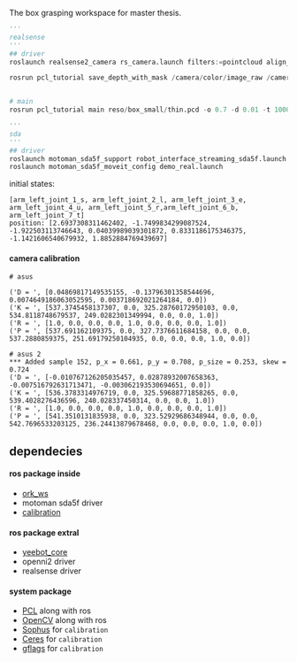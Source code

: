 The box grasping workspace for master thesis.

```python
'''
realsense
'''
## driver
roslaunch realsense2_camera rs_camera.launch filters:=pointcloud align_depth:=true

rosrun pcl_tutorial save_depth_with_mask /camera/color/image_raw /camera/depth/image_rect_raw imgs


# main
rosrun pcl_tutorial main reso/box_small/thin.pcd -o 0.7 -d 0.01 -t 1000 -n 100 -it 100

'''
sda
'''
## driver
roslaunch motoman_sda5f_support robot_interface_streaming_sda5f.launch 
roslaunch motoman_sda5f_moveit_config demo_real.launch 

```

initial states:

    [arm_left_joint_1_s, arm_left_joint_2_l, arm_left_joint_3_e, arm_left_joint_4_u, arm_left_joint_5_r,arm_left_joint_6_b, arm_left_joint_7_t]
    position: [2.6937308311462402, -1.7499834299087524, -1.922503113746643, 0.04039989039301872, 0.8331186175346375, -1.1421606540679932, 1.8852884769439697]

#### camera calibration

```
# asus

('D = ', [0.04869817149535155, -0.13796301358544696, 0.0074649186063052595, 0.003718692021264184, 0.0])
('K = ', [537.3745458137307, 0.0, 325.28760172950103, 0.0, 534.8118748679537, 249.0282301349994, 0.0, 0.0, 1.0])
('R = ', [1.0, 0.0, 0.0, 0.0, 1.0, 0.0, 0.0, 0.0, 1.0])
('P = ', [537.691162109375, 0.0, 327.7376611684158, 0.0, 0.0, 537.2880859375, 251.69179250104935, 0.0, 0.0, 0.0, 1.0, 0.0])

# asus 2
*** Added sample 152, p_x = 0.661, p_y = 0.708, p_size = 0.253, skew = 0.724
('D = ', [-0.010767126205035457, 0.02878932007658363, -0.007516792631713471, -0.003062193530694651, 0.0])
('K = ', [536.3783314976719, 0.0, 325.59688771858265, 0.0, 539.4028276436596, 240.028337450314, 0.0, 0.0, 1.0])
('R = ', [1.0, 0.0, 0.0, 0.0, 1.0, 0.0, 0.0, 0.0, 1.0])
('P = ', [541.3510131835938, 0.0, 323.52929686348944, 0.0, 0.0, 542.7696533203125, 236.24413879678468, 0.0, 0.0, 0.0, 1.0, 0.0])

```

## dependecies

#### ros package inside

- [ork_ws]()
- motoman sda5f driver
- [calibration](https://github.com/lixiny/Handeye-Calibration-ROS)

#### ros package extral

- [yeebot_core](https://github.com/YeeKal/yeebot)
- openni2 driver
- realsense driver

#### system package

- [PCL]() along with ros
- [OpenCV]() along with ros
- [Sophus](https://github.com/stonier/sophus) for `calibration`
- [Ceres](http://ceres-solver.org/) for `calibration`
- [gflags](https://github.com/gflags/gflags) for `calibration`
